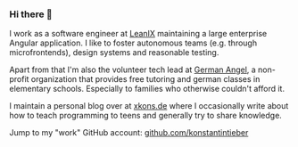 ### Hi there 👋

I work as a software engineer at [LeanIX](https://github.com/leanix) maintaining a large enterprise Angular application. I like to foster autonomous teams (e.g. through microfrontends), design systems and reasonable testing.

Apart from that I'm also the volunteer tech lead at [German Angel](https://german-angel.de/), a non-profit organization that provides free tutoring and german classes in elementary schools. Especially to families who otherwise couldn't afford it.

I maintain a personal blog over at [xkons.de](https://www.xkons.de) where I occasionally write about how to teach programming to teens and generally try to share knowledge.

Jump to my "work" GitHub account: [github.com/konstantintieber](https://github.com/konstantintieber)
